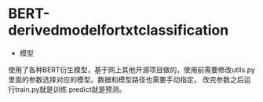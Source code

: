 # BERT-derivedmodelfortxtclassification
- 模型

使用了各种BERT衍生模型，基于网上其他开源项目做的，使用前需要修改utils.py里面的参数选择对应的模型。数据和模型路径也需要手动指定。
改完参数之后运行train.py就是训练 predict就是预测。
